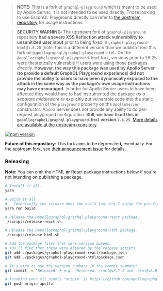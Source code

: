 > **NOTE:** This is a fork of `graphql-playground` which is meant to be used by Apollo Server.  It is not intended to be used directly.  Those looking to use GraphQL Playground directly can refer to [the upstream repository](https://github.com/prisma-labs/graphql-playground) for usage instructions.

> **SECURITY WARNING:** The upstream fork of `graphql-playground` repository **had a severe XSS Reflection attack vulnerability to unsanitized user input** prior to being fixed in `graphql-playground-html@1.6.20` (note, this is a different version than we publish from this fork on `@apollographql/graphql-playground-html`.  On the `@apollographql/graphql-playground-html` fork, versions prior to 1.6.25 were theoretically vulnerable if users were using those packages _directly_.  **However, the way this package was used by Apollo Server (to provide a default GraphQL Playground experience) did not provide the ability to users to have been dynamically exposed to the attack in the same way as the package's own usage instructions may have encouraged.**  In order for Apollo Server users to have been affected they would have to had instrumented the package _as a separate middleware_ or explicitly put vulnerable code into the static configuration of the `playground` property on the `ApolloServer` constructor.  Apollo Server does not provide any ability to do per-request playground configuration.  **Still, we have fixed this in `@apollographql/graphql-playground-html` version `1.6.25`.** [More details are available at the upstream repository](https://github.com/prisma-labs/graphql-playground/blob/20f0832bb8/SECURITY.md).

[![npm version](https://badge.fury.io/js/%40apollographql%2Fgraphql-playground-react.svg)](https://badge.fury.io/js/%40apollographql%2Fgraphql-playground-react)

**Future of this repository**: This fork aims to be deprecated, eventually.  For the upstream fork, see [their announcement issue](https://github.com/prisma-labs/graphql-playground/issues/1143) for details.

### Releasing

**Note:** You can omit the HTML **or** React package instructions below if you're not intending on publishing a package.

```sh
# Install it all.
yarn

# Build it all
#   Technically the release does the build too, but I enjoy the pre-flight test.
yarn run build

# Release the @apollographql/graphql-playground-react package.
./scripts/release-react.sh

# Release the @apollographql/graphql-playground-html package.
./scripts/release-html.sh

# Add the package files that were version bumped.
# You'll find that these were altered by the release scripts.
git add ./packages/graphql-playground-react/package.json
git add ./packages/graphql-playground-html/package.json

# It's nice to use the version numbers in the commit summary!
git commit -m 'Released' # e.g. 'Released -react@vX.Y.Z and -html@vA.B.C'. 

# Assuming your Git remote "origin" is https://github.com/apollographql/graphql-playground/
git push origin apollo
```
